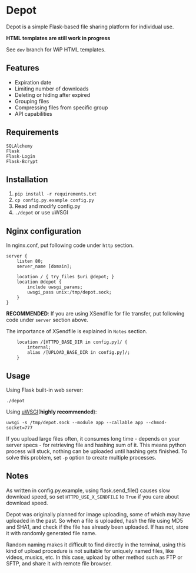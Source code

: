 Depot
=====

Depot is a simple Flask-based file sharing platform for individual use.

**HTML templates are still work in progress**

See `dev` branch for WiP HTML templates.

## Features

- Expiration date
- Limiting number of downloads
- Deleting or hiding after expired
- Grouping files
- Compressing files from specific group
- API capabilities

## Requirements

```
SQLAlchemy
Flask
Flask-Login
Flask-Bcrypt
```

## Installation

1. `pip install -r requirements.txt`
2. `cp config.py.example config.py`
3. Read and modify config.py
4. `./depot` or use uWSGI

## Nginx configuration

In nginx.conf, put following code under `http` section.
```
server {
	listen 80;
	server_name [domain];

	location / { try_files $uri @depot; }
	location @depot {
		include uwsgi_params;
		uwsgi_pass unix:/tmp/depot.sock;
	}
}
```
**RECOMMENDED**: If you are using XSendfile for file transfer, put following code under `server` section above.

The importance of XSendfile is explained in `Notes` section.
```
	location /[HTTPD_BASE_DIR in config.py]/ {
		internal;
		alias /[UPLOAD_BASE_DIR in config.py]/;
	}
```
## Usage

Using Flask built-in web server:
```
./depot
```

Using [uWSGI](https://uwsgi-docs.readthedocs.org/en/latest/)(**highly recommended**):
```
uwsgi -s /tmp/depot.sock --module app --callable app --chmod-socket=777
```
If you upload large files often, it consumes long time - depends on your server specs - for retrieving file and hashing sum of it. This means python process will stuck, nothing can be uploaded until hashing gets finished. To solve this problem, set ```-p``` option to create multiple processes.

## Notes

As written in config.py.example, using flask.send_file() causes slow download speed, so set `HTTPD_USE_X_SENDFILE` to `True` if you care about download speed.


Depot was originally planned for image uploading, some of which may have uploaded in the past. So when a file is uploaded, hash the file using MD5 and SHA1, and check if the file has already been uploaded. If has not, store it with randomly generated file name. 

Random naming makes it difficult to find directly in the terminal, using this kind of upload procedure is not suitable for uniquely named files, like videos, musics, etc. In this case, upload by other method such as FTP or SFTP, and share it with remote file browser. 
